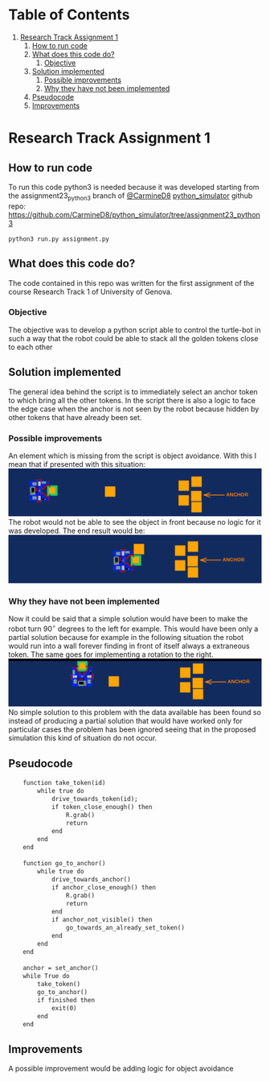
# Table of Contents

1.  [Research Track Assignment 1](#org9af548e)
    1.  [How to run code](#org96ded60)
    2.  [What does this code do?](#org0bcb10e)
        1.  [Objective](#org91fb8d9)
    3.  [Solution implemented](#org70d2e24)
        1.  [Possible improvements](#org33e7206)
        2.  [Why they have not been implemented](#org708196b)
    4.  [Pseudocode](#org4cac8fe)
    5.  [Improvements](#org2b72698)



<a id="org9af548e"></a>

# Research Track Assignment 1


<a id="org96ded60"></a>

## How to run code

To run this code python3 is needed because it was developed starting from the
assignment23<sub>python3</sub> branch of [@CarmineD8](https://github.com/CarmineD8) [python_simulator](https://github.com/CarmineD8/python_simulator/) github repo:
<https://github.com/CarmineD8/python_simulator/tree/assignment23_python3>

    python3 run.py assignment.py


<a id="org0bcb10e"></a>

## What does this code do?

The code contained in this repo was written for the first assignment of the
course Research Track 1 of University of Genova.


<a id="org91fb8d9"></a>

### Objective

The objective was to develop a python script able to control the turtle-bot in
such a way that the robot could be able to stack all the golden tokens close to
each other


<a id="org70d2e24"></a>

## Solution implemented

The general idea behind the script is to immediately select an anchor token to
which bring all the other tokens. In the script there is also a logic to face the
edge case when the anchor is not seen by the robot because hidden by other
tokens that have already been set.


<a id="org33e7206"></a>

### Possible improvements

An element which is missing from the script is object avoidance. With this I
mean that if presented with this situation:
![baseCase](./img/caseBase.png?raw=true)
The robot would not be able to see the object in front because no logic for it
was developed. The end result would be:
![errorCase](./img/caseError.png?raw=true)


<a id="org708196b"></a>

### Why they have not been implemented

Now it could be said that a simple solution would have been to make the robot
turn $90^{\circ}$ degrees to the left for example. This would have been only a
partial solution because for example in the following situation the robot would
run into a wall forever finding in front of itself always a extraneous token.
The same goes for implementing a rotation to the right.
![solCase](./img/caseSol.png?raw=true)
No simple solution to this problem with the data available has been found so
instead of producing a partial solution that would have worked only for
particular cases the problem has been ignored seeing that in the proposed
simulation this kind of situation do not occur.


<a id="org4cac8fe"></a>

## Pseudocode
```
    function take_token(id)
        while true do
            drive_towards_token(id);
            if token_close_enough() then
                R.grab()
                return
            end
        end
    end
    
    function go_to_anchor()
        while true do
            drive_towards_anchor()
            if anchor_close_enough() then
                R.grab()
                return
            end
            if anchor_not_visible() then
                go_towards_an_already_set_token()
            end
        end
    end
    
    anchor = set_anchor()
    while True do
        take_token()
        go_to_anchor()
        if finished then
            exit(0)
        end
    end
```

<a id="org2b72698"></a>

## Improvements

A possible improvement would be adding logic for object avoidance

